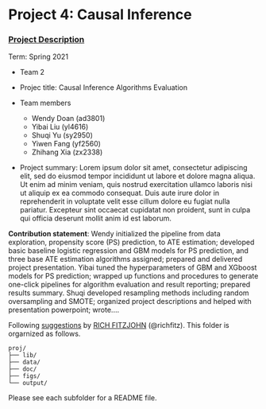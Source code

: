 # Project 4: Causal Inference

### [Project Description](doc/project4_desc.md)

Term: Spring 2021

+ Team 2
+ Projec title: Causal Inference Algorithms Evaluation
+ Team members
	+ Wendy Doan (ad3801)
	+ Yibai Liu (yl4616)
	+ Shuqi Yu (sy2950)
	+ Yiwen Fang (yf2560)
	+ Zhihang Xia (zx2338)

+ Project summary: Lorem ipsum dolor sit amet, consectetur adipiscing elit, sed do eiusmod tempor incididunt ut labore et dolore magna aliqua. Ut enim ad minim veniam, quis nostrud exercitation ullamco laboris nisi ut aliquip ex ea commodo consequat. Duis aute irure dolor in reprehenderit in voluptate velit esse cillum dolore eu fugiat nulla pariatur. Excepteur sint occaecat cupidatat non proident, sunt in culpa qui officia deserunt mollit anim id est laborum.
	
**Contribution statement**: Wendy initialized the pipeline from data exploration, propensity score (PS) prediction, to ATE estimation; developed basic baseline logistic regression and GBM models for PS prediction, and three base ATE estimation algorithms assigned; prepared and delivered project presentation. Yibai tuned the hyperparameters of GBM and XGboost models for PS prediction; wrapped up functions and procedures to generate one-click pipelines for algorithm evaluation and result reporting; prepared results summary. Shuqi developed resampling methods including random oversampling and SMOTE; organized project descriptions and helped with presentation powerpoint; wrote....

Following [suggestions](http://nicercode.github.io/blog/2013-04-05-projects/) by [RICH FITZJOHN](http://nicercode.github.io/about/#Team) (@richfitz). This folder is orgarnized as follows.

```
proj/
├── lib/
├── data/
├── doc/
├── figs/
└── output/
```

Please see each subfolder for a README file.
